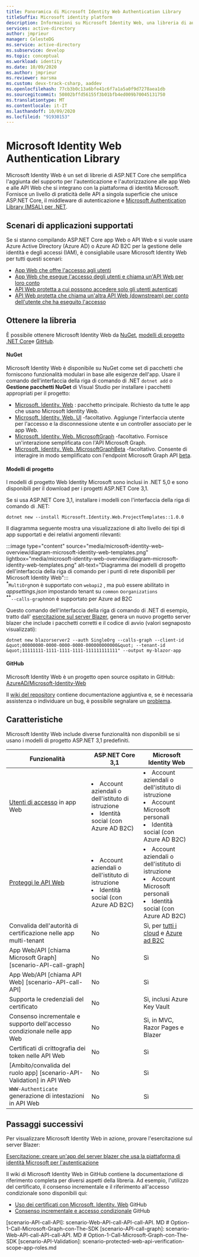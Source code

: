 ```yaml
---
title: Panoramica di Microsoft Identity Web Authentication Library
titleSuffix: Microsoft identity platform
description: Informazioni su Microsoft Identity Web, una libreria di autenticazione e autorizzazione per ASP.NET Core applicazioni che si integrano con Azure Active Directory, Azure AD B2C e Microsoft Graph e altre API Web.
services: active-directory
author: jmprieur
manager: CelesteDG
ms.service: active-directory
ms.subservice: develop
ms.topic: conceptual
ms.workload: identity
ms.date: 10/09/2020
ms.author: jmprieur
ms.reviewer: marsma
ms.custom: devx-track-csharp, aaddev
ms.openlocfilehash: 77cb3b0c13a6bfe41c6f7a1a5a0f9d7278aea1db
ms.sourcegitcommit: 50802bffd56155f3b01bfb4ed009b70045131750
ms.translationtype: MT
ms.contentlocale: it-IT
ms.lasthandoff: 10/09/2020
ms.locfileid: "91930153"
---
```

# <a name="microsoft-identity-web-authentication-library"></a>Microsoft Identity Web Authentication Library

Microsoft Identity Web è un set di librerie di ASP.NET Core che semplifica l'aggiunta del supporto per l'autenticazione e l'autorizzazione alle app Web e alle API Web che si integrano con la piattaforma di identità Microsoft. Fornisce un livello di praticità delle API a singola superficie che unisce ASP.NET Core, il middleware di autenticazione e [Microsoft Authentication Library (MSAL) per .NET](https://github.com/azuread/microsoft-authentication-library-for-dotnet).

## <a name="supported-application-scenarios"></a>Scenari di applicazioni supportati

Se si stanno compilando ASP.NET Core app Web o API Web e si vuole usare Azure Active Directory (Azure AD) o Azure AD B2C per la gestione delle identità e degli accessi (IAM), è consigliabile usare Microsoft Identity Web per tutti questi scenari:

- [App Web che offre l'accesso agli utenti](scenario-web-app-sign-user-overview.md)
- [App Web che esegue l'accesso degli utenti e chiama un'API Web per loro conto](scenario-web-app-call-api-overview.md)
- [API Web protetta a cui possono accedere solo gli utenti autenticati](scenario-protected-web-api-overview.md)
- [API Web protetta che chiama un'altra API Web (downstream) per conto dell'utente che ha eseguito l'accesso](scenario-web-api-call-api-overview.md)

## <a name="get-the-library"></a>Ottenere la libreria

È possibile ottenere Microsoft Identity Web da [NuGet](#nuget), [modelli di progetto .NET Core](#project-templates)e [GitHub](#github).

#### <a name="nuget"></a>NuGet

Microsoft Identity Web è disponibile su NuGet come set di pacchetti che forniscono funzionalità modulari in base alle esigenze dell'app. Usare il comando dell'interfaccia della riga di comando di .NET `dotnet add` o **Gestione pacchetti NuGet** di Visual Studio per installare i pacchetti appropriati per il progetto:

- [Microsoft. Identity. Web](https://www.nuget.org/packages/Microsoft.Identity.Web) : pacchetto principale. Richiesto da tutte le app che usano Microsoft Identity Web.
- [Microsoft. Identity. Web. UI](https://www.nuget.org/packages/Microsoft.Identity.Web.UI) -facoltativo. Aggiunge l'interfaccia utente per l'accesso e la disconnessione utente e un controller associato per le app Web.
- [Microsoft. Identity. Web. MicrosoftGraph](https://www.nuget.org/packages/Microsoft.Identity.Web.MicrosoftGraph) -facoltativo. Fornisce un'interazione semplificata con l'API Microsoft Graph.
- [Microsoft. Identity. Web. MicrosoftGraphBeta](https://www.nuget.org/packages/Microsoft.Identity.Web.MicrosoftGraphBeta) -facoltativo. Consente di interagire in modo semplificato con l'endpoint Microsoft Graph API [beta](/graph/api/overview?view=graph-rest-beta&preserve-view=true).

#### <a name="project-templates"></a>Modelli di progetto

I modelli di progetto Web Identity Microsoft sono inclusi in .NET 5,0 e sono disponibili per il download per i progetti ASP.NET Core 3,1.

Se si usa ASP.NET Core 3,1, installare i modelli con l'interfaccia della riga di comando di .NET:

```dotnetcli
dotnet new --install Microsoft.Identity.Web.ProjectTemplates::1.0.0
```

Il diagramma seguente mostra una visualizzazione di alto livello dei tipi di app supportati e dei relativi argomenti rilevanti:

:::image type="content" source="media/microsoft-identity-web-overview/diagram-microsoft-identity-web-templates.png" lightbox="media/microsoft-identity-web-overview/diagram-microsoft-identity-web-templates.png" alt-text="Diagramma dei modelli di progetto dell'interfaccia della riga di comando per i punti di rete disponibili per Microsoft Identity Web&quot;:::
<br /><sup><b>*</b></sup>`MultiOrg`non è supportato con `webapi2` , ma può essere abilitato in *appsettings.json* impostando tenant su `common` o`organizations`
<br /><sup><b>**</b></sup>`--calls-graph`non è supportato per Azure ad B2C

Questo comando dell'interfaccia della riga di comando di .NET di esempio, tratto dall' [esercitazione sul server Blazer](tutorial-blazor-server.md), genera un nuovo progetto server blazer che include i pacchetti corretti e il codice di avvio (valori segnaposto visualizzati):

```dotnetcli
dotnet new blazorserver2 --auth SingleOrg --calls-graph --client-id &quot;00000000-0000-0000-0000-000000000000&quot; --tenant-id &quot;11111111-1111-1111-1111-111111111111" --output my-blazor-app
```

#### <a name="github"></a>GitHub

Microsoft Identity Web è un progetto open source ospitato in GitHub: <a href="https://github.com/AzureAD/microsoft-identity-web" target="_blank">AzureAD/Microsoft-Identity-Web <span class="docon docon-navigate-external x-hidden-focus"></span> </a>

Il [wiki del repository](https://github.com/AzureAD/microsoft-identity-web/wiki) contiene documentazione aggiuntiva e, se è necessaria assistenza o individuare un bug, è possibile segnalare un [problema](https://github.com/AzureAD/microsoft-identity-web/issues).

## <a name="features"></a>Caratteristiche

Microsoft Identity Web include diverse funzionalità non disponibili se si usano i modelli di progetto ASP.NET 3,1 predefiniti.

| Funzionalità                                                                                  | ASP.NET Core 3,1                                                     | Microsoft Identity Web                                                                                  |
|------------------------------------------------------------------------------------------|----------------------------------------------------------------------|---------------------------------------------------------------------------------------------------------|
| [Utenti di accesso](scenario-web-app-sign-user-app-configuration.md) in app Web             | <li>Account aziendali o dell'istituto di istruzione<li>Identità social (con Azure AD B2C) | <li>Account aziendali o dell'istituto di istruzione<li>Account Microsoft personali<li>Identità social (con Azure AD B2C)     |
| [Proteggi le API Web](scenario-protected-web-api-app-configuration.md#microsoftidentityweb) | <li>Account aziendali o dell'istituto di istruzione<li>Identità social (con Azure AD B2C) | <li>Account aziendali o dell'istituto di istruzione<li>Account Microsoft personali<li>Identità social (con Azure AD B2C)     |
| Convalida dell'autorità di certificazione nelle app multi-tenant                                                   | No                                                                   | Sì, per [tutti i cloud](authentication-national-cloud.md) e [Azure ad B2C](/azure/active-directory-b2c) |
| App Web/API [chiama Microsoft Graph] [scenario-API-call-graph]                             | No                                                                   | Sì                                                                                                     |
| App Web/API [chiama API Web] [scenario-API-call-API]                                       | No                                                                   | Sì                                                                                                     |
| Supporta le credenziali del certificato                                                         | No                                                                   | Sì, inclusi Azure Key Vault                                                                          |
| Consenso incrementale e supporto dell'accesso condizionale nelle app Web                           | No                                                                   | Sì, in MVC, Razor Pages e Blazer                                                                    |
| Certificati di crittografia dei token nelle API Web                                                | No                                                                   | Sì                                                                                                     |
| [Ambito/convalida del ruolo app] [scenario-API-Validation] in API Web                        | No                                                                   | Sì                                                                                                     |
| `WWW-Authenticate` generazione di intestazioni in API Web                                         | No                                                                   | Sì                                                                                                     |

## <a name="next-steps"></a>Passaggi successivi

Per visualizzare Microsoft Identity Web in azione, provare l'esercitazione sul server Blazer:

[Esercitazione: creare un'app del server blazer che usa la piattaforma di identità Microsoft per l'autenticazione](tutorial-blazor-server.md)

Il wiki di Microsoft Identity Web in GitHub contiene la documentazione di riferimento completa per diversi aspetti della libreria. Ad esempio, l'utilizzo del certificato, il consenso incrementale e il riferimento all'accesso condizionale sono disponibili qui:

- <a href="https://github.com/AzureAD/microsoft-identity-web/wiki/Using-certificates" target="_blank">Uso dei certificati con Microsoft. Identity. <span class="docon docon-navigate-external x-hidden-focus"></span> Web</a> GitHub
- <a href="https://github.com/AzureAD/microsoft-identity-web/wiki/Managing-incremental-consent-and-conditional-access" target="_blank">Consenso incrementale e <span class="docon docon-navigate-external x-hidden-focus"></span> accesso condizionale</a> GitHub

<!-- LINKS -->
<!--  [miw-certs]: microsoft-identity-web-certificates.md  -->
<!--  [miw-certs-decrypt]: microsoft-identity-web-certificates.md#decryption-certificates  -->
<!--  [miw-inc-consent-ca-header]: microsoft-identity-web-consent-conditional-access.md#handling-incremental-consent-or-conditional-access-in-web-apis  -->
<!--  [miw-inc-consent-ca]: microsoft-identity-web-consent-conditional-access.md  -->
[scenario-API-call-API]: scenario-Web-API-call-API-call-API. MD # Option-1-Call-Microsoft-Graph-con-The-SDK [scenario-API-call-graph]: scenario-Web-API-call-API-call-API. MD # Option-1-Call-Microsoft-Graph-con-The-SDK [scenario-API-Validation]: scenario-protected-web-api-verification-scope-app-roles.md
